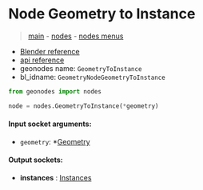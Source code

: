 # Node Geometry to Instance

> [main](../structure.md) - [nodes](nodes.md) - [nodes menus](nodes_menus.md)

- [Blender reference](https://docs.blender.org/manual/en/latest/modeling/geometry_nodes/geometry/geometry_to_instance.html)
- [api reference](https://docs.blender.org/api/current/bpy.types.GeometryNodeGeometryToInstance.html)
- geonodes name: `GeometryToInstance`
- bl_idname: `GeometryNodeGeometryToInstance`

```python
from geonodes import nodes

node = nodes.GeometryToInstance(*geometry)
```

#### Input socket arguments:

- `geometry`: *[Geometry](Geometry.md)

#### Output sockets:

- **instances** : [Instances](Instances.md)

